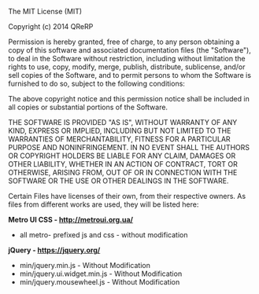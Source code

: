 The MIT License (MIT)

Copyright (c) 2014 QReRP

Permission is hereby granted, free of charge, to any person obtaining a copy
of this software and associated documentation files (the "Software"), to deal
in the Software without restriction, including without limitation the rights
to use, copy, modify, merge, publish, distribute, sublicense, and/or sell
copies of the Software, and to permit persons to whom the Software is
furnished to do so, subject to the following conditions:

The above copyright notice and this permission notice shall be included in all
copies or substantial portions of the Software.

THE SOFTWARE IS PROVIDED "AS IS", WITHOUT WARRANTY OF ANY KIND, EXPRESS OR
IMPLIED, INCLUDING BUT NOT LIMITED TO THE WARRANTIES OF MERCHANTABILITY,
FITNESS FOR A PARTICULAR PURPOSE AND NONINFRINGEMENT. IN NO EVENT SHALL THE
AUTHORS OR COPYRIGHT HOLDERS BE LIABLE FOR ANY CLAIM, DAMAGES OR OTHER
LIABILITY, WHETHER IN AN ACTION OF CONTRACT, TORT OR OTHERWISE, ARISING FROM,
OUT OF OR IN CONNECTION WITH THE SOFTWARE OR THE USE OR OTHER DEALINGS IN THE
SOFTWARE.

Certain Files have licenses of their own, from their respective owners. As files from different works are used, they will be listed here:

**Metro UI CSS - http://metroui.org.ua/**

+ all metro- prefixed js and css - without modification

**jQuery - https://jquery.org/**

+ min/jquery.min.js - Without Modification
+ min/jquery.ui.widget.min.js - Without Modification
+ min/jquery.mousewheel.js - Without Modification
